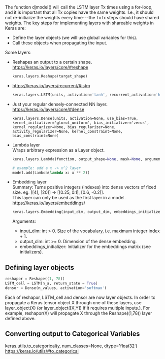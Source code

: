 The function djmodel() will call the LSTM layer  Tx  times using a for-loop, and it is important that all  Tx  copies have the same weights. I.e., it should not re-initiaiize the weights every time---the  TxTx  steps should have shared weights. 
The key steps for implementing layers with shareable weights in Keras are:

* Define the layer objects (we will use global variables for this).
* Call these objects when propagating the input.

Some layers:
* Reshapes an output to a certain shape.  
  https://keras.io/layers/core/#reshape
  ```python
  keras.layers.Reshape(target_shape)
  ```
*  
  https://keras.io/layers/recurrent/#lstm
  ```python
  keras.layers.LSTM(units, activation='tanh', recurrent_activation='hard_sigmoid', use_bias=True, kernel_initializer='glorot_uniform', recurrent_initializer='orthogonal', bias_initializer='zeros', unit_forget_bias=True, kernel_regularizer=None, recurrent_regularizer=None, bias_regularizer=None, activity_regularizer=None, kernel_constraint=None, recurrent_constraint=None, bias_constraint=None, dropout=0.0, recurrent_dropout=0.0, implementation=1, return_sequences=False, return_state=False, go_backwards=False, stateful=False, unroll=False)
  ```
* Just your regular densely-connected NN layer.  
  https://keras.io/layers/core/#dense
  ```
  keras.layers.Dense(units, activation=None, use_bias=True, kernel_initializer='glorot_uniform', bias_initializer='zeros', kernel_regularizer=None, bias_regularizer=None, activity_regularizer=None, kernel_constraint=None, bias_constraint=None)
  ```
* Lambda layer  
  Wraps arbitrary expression as a Layer object.
  ```python
  keras.layers.Lambda(function, output_shape=None, mask=None, arguments=None)
  
  # example: add a x -> x^2 layer
  model.add(Lambda(lambda x: x ** 2))
  ```
  
 * Embedding layer  
    Summary: Turns positive integers (indexes) into dense vectors of fixed size. eg. [[4], [20]] -> [[0.25, 0.1], [0.6, -0.2]].  
    This layer can only be used as the first layer in a model.  
    https://keras.io/layers/embeddings/
    ```python
    keras.layers.Embedding(input_dim, output_dim, embeddings_initializer='uniform', embeddings_regularizer=None, activity_regularizer=None, embeddings_constraint=None, mask_zero=False, input_length=None)
    ```  
    Arguments:  
    * input_dim: int > 0. Size of the vocabulary, i.e. maximum integer index + 1.  
    * output_dim: int >= 0. Dimension of the dense embedding.  
    * embeddings_initializer: Initializer for the embeddings matrix (see initializers).
   
  
## Defining layer objects
```python
reshapor = Reshape((1, 78))                       
LSTM_cell = LSTM(n_a, return_state = True)         
densor = Dense(n_values, activation='softmax')
```
Each of reshapor, LSTM_cell and densor are now layer objects. 
In order to propagate a Keras tensor object X through one of these layers, 
use layer_object(X) (or layer_object([X,Y]) if it requires multiple inputs.). 
For example, reshapor(X) will propagate X through the Reshape((1,78)) layer defined above.

## Converting output to Categorical Variables
keras.utils.to_categorical(y, num_classes=None, dtype='float32') https://keras.io/utils/#to_categorical
